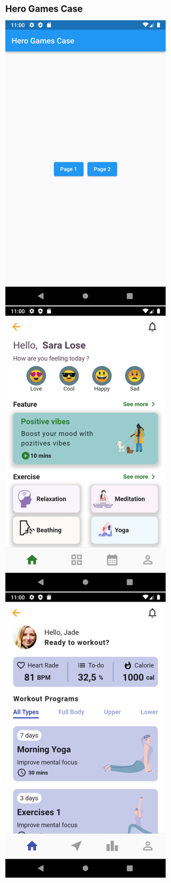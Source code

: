 # Hero Games Case

![Resim Açıklaması](./screenshot/Screenshot_1695596409.png)
![Resim Açıklaması](./screenshot/Screenshot_1695596415.png)
![Resim Açıklaması](./screenshot/Screenshot_1695596420.png)
